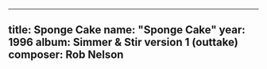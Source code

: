 
---
title: Sponge Cake
name: "Sponge Cake"
year:  1996
album: Simmer & Stir version 1 (outtake)
composer: Rob Nelson
---
